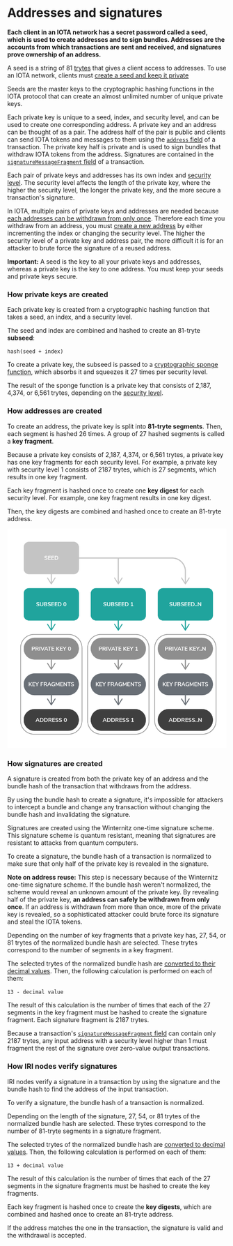 # Addresses and signatures

**Each client in an IOTA network has a secret password called a seed, which is used to create addresses and to sign bundles. Addresses are the accounts from which transactions are sent and received, and signatures prove ownership of an address.**

A seed is a string of 81 [trytes](../references/tryte-alphabet.md) that gives a client access to addresses. To use an IOTA network, clients must [create a seed and keep it private](root://getting-started/0.1/tutorials/create-a-seed.md) 

Seeds are the master keys to the cryptographic hashing functions in the IOTA protocol that can create an almost unlimited number of unique private keys.

Each private key is unique to a seed, index, and security level, and can be used to create one corresponding address. A private key and an address can be thought of as a pair. The address half of the pair is public and clients can send IOTA tokens and messages to them using the [`address` field](../references/structure-of-a-transaction.md) of a transaction. The private key half is private and is used to sign bundles that withdraw IOTA tokens from the address. Signatures are contained in the [`signatureMessageFragment` field](../references/structure-of-a-transaction.md) of a transaction.

Each pair of private keys and addresses has its own index and [security level](../references/security-levels.md). The security level affects the length of the private key, where the higher the security level, the longer the private key, and the more secure a transaction's signature.

In IOTA, multiple pairs of private keys and addresses are needed because [each addresses can be withdrawn from only once](#address-reuse). Therefore each time you withdraw from an address, you must [create a new address](../how-to-guides/create-an-address.md) by either incrementing the index or changing the security level. The higher the security level of a private key and address pair, the more difficult it is for an attacker to brute force the signature of a reused address.

**Important:** A seed is the key to all your private keys and addresses, whereas a private key is the key to one address. You must keep your seeds and private keys secure.

### How private keys are created

Each private key is created from a cryptographic hashing function that takes a seed, an index, and a security level. 

The seed and index are combined and hashed to create an 81-tryte **subseed**:

    hash(seed + index)

To create a private key, the subseed is passed to a [cryptographic sponge function](https://en.wikipedia.org/wiki/Sponge_function), which absorbs it and squeezes it 27 times per security level.

The result of the sponge function is a private key that consists of 2,187, 4,374, or 6,561 trytes, depending on the [security level](../references/security-levels.md).

### How addresses are created

To create an address, the private key is split into **81-tryte segments**. Then, each segment is hashed 26 times. A group of 27 hashed segments is called a **key fragment**.

Because a private key consists of 2,187, 4,374, or 6,561 trytes, a private key has one key fragments for each security level. For example, a private key with security level 1 consists of 2187 trytes, which is 27 segments, which results in one key fragment.

Each key fragment is hashed once to create one **key digest** for each security level. For example, one key fragment results in one key digest.

Then, the key digests are combined and hashed once to create an 81-tryte address.

![Address generation](../address-generation.png)

### How signatures are created

A signature is created from both the private key of an address and the bundle hash of the transaction that withdraws from the address. 

By using the bundle hash to create a signature, it's impossible for attackers to intercept a bundle and change any transaction without changing the bundle hash and invalidating the signature.

Signatures are created using the Winternitz one-time signature scheme. This signature scheme is quantum resistant, meaning that signatures are resistant to attacks from quantum computers.

To create a signature, the bundle hash of a transaction is normalized to make sure that only half of the private key is revealed in the signature.

<a name="address-reuse"></a>**Note on address reuse:** This step is necessary because of the Winternitz one-time signature scheme. If the bundle hash weren't normalized, the scheme would reveal an unknown amount of the private key. By revealing half of the private key, **an address can safely be withdrawn from only once**. If an address is withdrawn from more than once, more of the private key is revealed, so a sophisticated attacker could brute force its signature and steal the IOTA tokens.

Depending on the number of key fragments that a private key has, 27, 54, or 81 trytes of the normalized bundle hash are selected. These trytes correspond to the number of segments in a key fragment.

The selected trytes of the normalized bundle hash are [converted to their decimal values](../references/tryte-alphabet.md). Then, the following calculation is performed on each of them:

    13 - decimal value

The result of this calculation is the number of times that each of the 27 segments in the key fragment must be hashed to create the signature fragment. Each signature fragment is 2187 trytes.

Because a transaction's [`signatureMessageFragment` field](../references/structure-of-a-transaction.md) can contain only 2187 trytes, any input address with a security level higher than 1 must fragment the rest of the signature over zero-value output transactions.

### How IRI nodes verify signatures

IRI nodes verify a signature in a transaction by using the signature and the bundle hash to find the address of the input transaction.

To verify a signature, the bundle hash of a transaction is normalized.

Depending on the length of the signature, 27, 54, or 81 trytes of the normalized bundle hash are selected. These trytes correspond to the number of 81-tryte segments in a signature fragment.

The selected trytes of the normalized bundle hash are [converted to decimal values](../references/tryte-alphabet.md). Then, the following calculation is performed on each of them:

    13 + decimal value

The result of this calculation is the number of times that each of the 27 segments in the signature fragments must be hashed to create the key fragments.

Each key fragment is hashed once to create the **key digests**, which are combined and hashed once to create an 81-tryte address.

If the address matches the one in the transaction, the signature is valid and the withdrawal is accepted.
